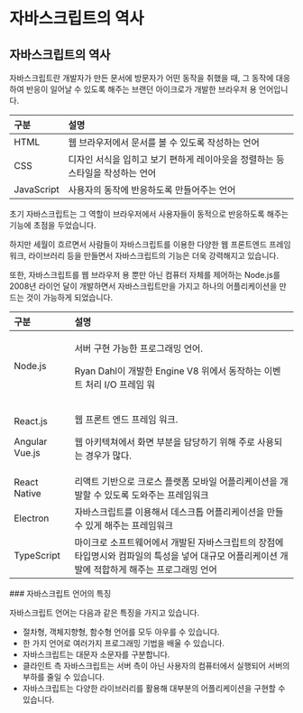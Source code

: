 # 자바스크립트의 역사

## 자바스크립트의 역사 

 자바스크립트란 개발자가 만든 문서에 방문자가 어떤 동작을 취했을 때, 그 동작에 대응하여 반응이 일어날 수 있도록 해주는 브랜던 아이크로가 개발한 브라우저 용 언어입니다.

| 구분 | 설명  |
| :--- | :--- |
| HTML | 웹 브라우저에서 문서를 볼 수 있도록 작성하는 언어  |
| CSS | 디자인 서식을 입히고 보기 편하게 레이아웃을 정렬하는 등 스타일을 작성하는 언어  |
| JavaScript | 사용자의 동작에 반응하도록 만들어주는 언어  |

  초기 자바스크립트는 그 역할이 브라우저에서 사용자들이 동적으로 반응하도록 해주는 기능에 초점을 두었습니다. 

 하지만 세월이 흐르면서 사람들이 자바스크립트를 이용한 다양한 웹 프론트엔드 프레임워크, 라이브러리 등을 만들면서 자바스크립트의 기능은 더욱 강력해지고 있습니다.

 또한, 자바스크립트를 웹 브라우저 용 뿐만 아닌 컴퓨터 자체를 제어하는 Node.js를 2008년 라이언 달이 개발하면서 자바스크립트만을 가지고 하나의 어플리케이션을 만드는 것이 가능하게 되었습니다.

<table>
  <thead>
    <tr>
      <th style="text-align:left">&#xAD6C;&#xBD84;</th>
      <th style="text-align:left">&#xC124;&#xBA85;</th>
    </tr>
  </thead>
  <tbody>
    <tr>
      <td style="text-align:left">Node.js</td>
      <td style="text-align:left">
        <p>&#xC11C;&#xBC84; &#xAD6C;&#xD604; &#xAC00;&#xB2A5;&#xD55C; &#xD504;&#xB85C;&#xADF8;&#xB798;&#xBC0D;
          &#xC5B8;&#xC5B4;.</p>
        <p>Ryan Dahl&#xC774; &#xAC1C;&#xBC1C;&#xD55C; Engine V8 &#xC704;&#xC5D0;&#xC11C;
          &#xB3D9;&#xC791;&#xD558;&#xB294; &#xC774;&#xBCA4;&#xD2B8; &#xCC98;&#xB9AC;
          I/O &#xD504;&#xB808;&#xC784; &#xC6CC;</p>
      </td>
    </tr>
    <tr>
      <td style="text-align:left">
        <p>React.js</p>
        <p>Angular Vue.js</p>
      </td>
      <td style="text-align:left">
        <p>&#xC6F9; &#xD504;&#xB860;&#xD2B8; &#xC5D4;&#xB4DC; &#xD504;&#xB808;&#xC784;
          &#xC6CC;&#xD06C;.</p>
        <p>&#xC6F9; &#xC544;&#xD0A4;&#xD14D;&#xCCD0;&#xC5D0;&#xC11C; &#xD654;&#xBA74;
          &#xBD80;&#xBD84;&#xC744; &#xB2F4;&#xB2F9;&#xD558;&#xAE30; &#xC704;&#xD574;
          &#xC8FC;&#xB85C; &#xC0AC;&#xC6A9;&#xB418;&#xB294; &#xACBD;&#xC6B0;&#xAC00;
          &#xB9CE;&#xB2E4;.</p>
      </td>
    </tr>
    <tr>
      <td style="text-align:left">React Native</td>
      <td style="text-align:left">&#xB9AC;&#xC561;&#xD2B8; &#xAE30;&#xBC18;&#xC73C;&#xB85C; &#xD06C;&#xB85C;&#xC2A4;
        &#xD50C;&#xB7AB;&#xD3FC; &#xBAA8;&#xBC14;&#xC77C; &#xC5B4;&#xD50C;&#xB9AC;&#xCF00;&#xC774;&#xC158;&#xC744;
        &#xAC1C;&#xBC1C;&#xD560; &#xC218; &#xC788;&#xB3C4;&#xB85D; &#xB3C4;&#xC640;&#xC8FC;&#xB294;
        &#xD504;&#xB808;&#xC784;&#xC6CC;&#xD06C;</td>
    </tr>
    <tr>
      <td style="text-align:left">Electron</td>
      <td style="text-align:left">&#xC790;&#xBC14;&#xC2A4;&#xD06C;&#xB9BD;&#xD2B8;&#xB97C; &#xC774;&#xC6A9;&#xD574;&#xC11C;
        &#xB370;&#xC2A4;&#xD06C;&#xD1B1; &#xC5B4;&#xD50C;&#xB9AC;&#xCF00;&#xC774;&#xC158;&#xC744;
        &#xB9CC;&#xB4E4; &#xC218; &#xC788;&#xAC8C; &#xD574;&#xC8FC;&#xB294; &#xD504;&#xB808;&#xC784;&#xC6CC;&#xD06C;</td>
    </tr>
    <tr>
      <td style="text-align:left">TypeScript</td>
      <td style="text-align:left">&#xB9C8;&#xC774;&#xD06C;&#xB85C; &#xC18C;&#xD504;&#xD2B8;&#xC6E8;&#xC5B4;&#xC5D0;&#xC11C;
        &#xAC1C;&#xBC1C;&#xB41C; &#xC790;&#xBC14;&#xC2A4;&#xD06C;&#xB9BD;&#xD2B8;&#xC758;
        &#xC7A5;&#xC810;&#xC5D0; &#xD0C0;&#xC785;&#xBA85;&#xC2DC;&#xC640; &#xCEF4;&#xD30C;&#xC77C;&#xC758;
        &#xD2B9;&#xC131;&#xC744; &#xB123;&#xC5B4; &#xB300;&#xADDC;&#xBAA8; &#xC5B4;&#xD50C;&#xB9AC;&#xCF00;&#xC774;&#xC158;
        &#xAC1C;&#xBC1C;&#xC5D0; &#xC801;&#xD569;&#xD558;&#xAC8C; &#xD574;&#xC8FC;&#xB294;
        &#xD504;&#xB85C;&#xADF8;&#xB798;&#xBC0D; &#xC5B8;&#xC5B4;</td>
    </tr>
  </tbody>
</table>### 자바스크립트 언어의 특징 

 자바스크립트 언어는 다음과 같은 특징을 가지고 있습니다.

* 절차형, 객체지향형, 함수형 언어를 모두 아우를 수 있습니다. 
* 한 가지 언어로 여러가지 프로그래밍 기법을 배울 수 있습니다.
* 자바스크립트는 대문자 소문자를 구분합니다. 
* 클라인트 측 자바스크립트는 서버 측이 아닌 사용자의 컴퓨터에서 실행되어 서버의 부하를 줄일 수 있습니다.
* 자바스크립트는 다양한 라이브러리를 활용해 대부분의 어플리케이션을 구현할 수 있습니다.

